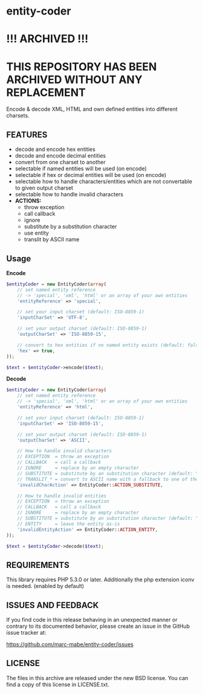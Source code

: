entity-coder
============

# !!! ARCHIVED !!!
# THIS REPOSITORY HAS BEEN ARCHIVED WITHOUT ANY REPLACEMENT


Encode & decode XML, HTML and own defined entities into different charsets.


FEATURES
--------

  * decode and encode hex entities
  * decode and encode decimal entities
  * convert from one charset to another
  * selectable if named entities will be used (on encode)
  * selectable if hex or decimal entities will be used (on encode)
  * selectable how to handle characters/entities which are not convertable to given output charset
  * selectable how to handle invalid characters
  * **ACTIONS:**
    * throw exception
    * call callback
    * ignore
    * substitute by a substitution character
    * use entity
    * translit by ASCII name 


Usage
-----

**Encode**
```php
$entityCoder = new EntityCoder(array(
    // set named entity reference
    // -> 'special', 'xml', 'html' or an array of your own entities
    'entityReference' => 'special',

    // set your input charset (default: ISO-8859-1)
    'inputCharSet' => 'UTF-8',

    // set your output charset (default: ISO-8859-1)
    'outputCharSet' => 'ISO-8859-15',

    // convert to hex entities if no named entity exists (default: false)
    'hex' => true,
));

$text = $entityCoder->encode($text);
```

**Decode**
```php
$entityCoder = new EntityCoder(array(
    // set named entity reference
    // -> 'special', 'xml', 'html' or an array of your own entities
    'entityReference' => 'html',

    // set your input charset (default: ISO-8859-1)
    'inputCharSet' => 'ISO-8859-15',

    // set your output charset (default: ISO-8859-1)
    'outputCharSet' => 'ASCII',

    // How to handle invalid characters
    // EXCEPTION  = throw an exception
    // CALLBACK   = call a callback
    // IGNORE     = replace by an empty character
    // SUBSTITUTE = substitute by an substitution character (default: "?")
    // TRANSLIT_* = convert to ASCII name with a fallback to one of the other actions
    'invalidCharAction' => EntityCoder::ACTION_SUBSTITUTE,

    // How to handle invalid entities
    // EXCEPTION  = throw an exception
    // CALLBACK   = call a callback
    // IGNORE     = replace by an empty character
    // SUBSTITUTE = substitute by an substitution character (default: "?")
    // ENTITY     = leave the entity as-is
    'invalidEntityAction' => EntityCoder::ACTION_ENTITY,
));

$text = $entityCoder->decode($text);
```


REQUIREMENTS
------------

This library requires PHP 5.3.0 or later.
Additionally the php extension iconv is needed. (enabled by default)


ISSUES AND FEEDBACK
-------------------

If you find code in this release behaving in an unexpected manner or
contrary to its documented behavior, please create an issue in the
GitHub issue tracker at:

https://github.com/marc-mabe/entity-coder/issues


LICENSE
-------

The files in this archive are released under the new BSD license.
You can find a copy of this license in LICENSE.txt.
